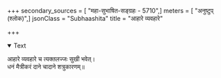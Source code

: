 +++
secondary_sources = [ "महा-सुभाषित-सङ्ग्रहः - 5710",]
meters = [ "अनुष्टुप् (श्लोक)",]
jsonClass = "Subhaashita"
title = "आहारे व्यवहारे"

+++

<details open><summary>Text</summary>

आहारे व्यवहारे च त्यक्तलज्जः सुखी भवेत्।  
धनं मैत्रीकरं दाने चादाने शत्रुकारणम्॥
</details>
